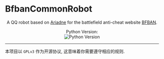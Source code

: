 # BfbanCommonRobot


<div align="center">

A QQ robot based on [Ariadne](https://github.com/GraiaProject/Ariadne) for the battlefield anti-cheat website [BFBAN](https://bfban.gametools.network).
  
Python Version:<br>
![Python Version](https://img.shields.io/badge/python-v3.11-blue) 
  
</div>

---

本项目以 `GPLv3` 作为开源协议, 这意味着你需要遵守相应的规则.
